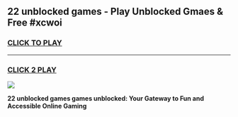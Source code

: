 
## 22 unblocked games - Play Unblocked Gmaes & Free #xcwoi
<h3>
<a href="https://news.freeplayer.one?title=22_unblocked_games&ref=03M">CLICK TO PLAY</a></h3>
<hr>

<h3>
<a href="https://news.freeplayer.one?title=22_unblocked_games&ref=03M">CLICK 2 PLAY</a>
  
</h3>

<a href="https://news.freeplayer.one?title=22_unblocked_games&ref=03M"><img src="https://clearcache.store/games.png"></a>


**22 unblocked games games unblocked: Your Gateway to Fun and Accessible Online Gaming**
